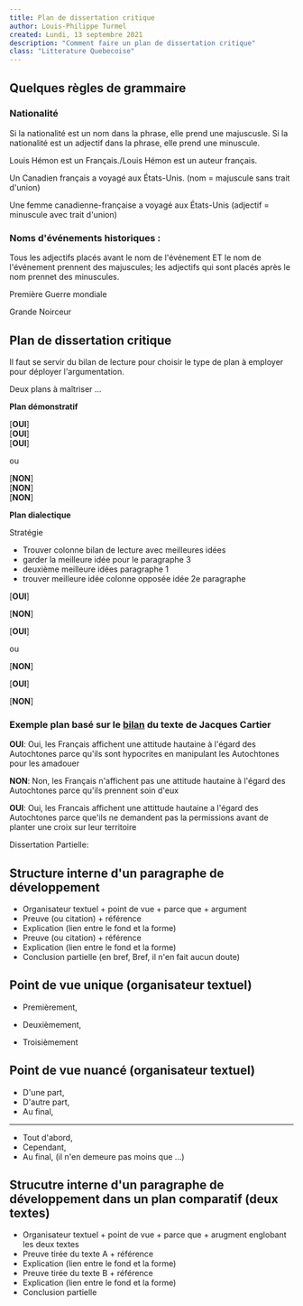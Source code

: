 ```yaml
---
title: Plan de dissertation critique
author: Louis-Philippe Turmel
created: Lundi, 13 septembre 2021
description: "Comment faire un plan de dissertation critique"
class: "Litterature Quebecoise"
---
```


## Quelques règles de grammaire

### Nationalité

Si la nationalité est un nom dans la phrase, elle prend une majuscusle. Si la nationalité est un adjectif dans la phrase, elle prend une minuscule.

Louis Hémon est un Français./Louis Hémon est un auteur français.

Un Canadien français a voyagé aux États-Unis. (nom = majuscule sans trait d'union)

Une femme canadienne-française a voyagé aux États-Unis (adjectif = minuscule avec trait d'union)

### Noms d'événements historiques :

Tous les adjectifs placés avant le nom de l'événement ET le nom de l'événement prennent des majuscules; les adjectifs qui sont placés après le nom prennet des minuscules.

Première Guerre mondiale

Grande Noirceur

## Plan de dissertation critique

Il faut se servir du bilan de lecture pour choisir le type de plan à employer pour déployer l'argumentation.

Deux plans à maîtriser ...

**Plan démonstratif**

[**OUI**] <br/>
[**OUI**] <br/>
[**OUI**] <br/>

ou

[**NON**] <br/>
[**NON**] <br/>
[**NON**] <br/>

**Plan dialectique**

Stratégie

-   Trouver colonne bilan de lecture avec meilleures idées
-   garder la meilleure idée pour le paragraphe 3
-   deuxième meilleure idées paragraphe 1
-   trouver meilleure idée colonne opposée idée 2e paragraphe

[**OUI**]

[**NON**]

[**OUI**]

ou

[**NON**]

[**OUI**]

[**NON**]

### Exemple plan basé sur le [bilan](https://doc-project.vercel.app/dissertation-critique) du texte de Jacques Cartier

**OUI**: Oui, les Français affichent une attitude hautaine à l'égard des Autochtones parce qu'ils sont hypocrites en manipulant les Autochtones pour les amadouer

**NON**: Non, les Français n'affichent pas une attitude hautaine à l'égard des Autochtones parce qu'ils prennent soin d'eux

**OUI**: Oui, les Francais affichent une attittude hautaine a l'égard des Autochtones parce que'ils ne demandent pas la permissions avant de planter une croix sur leur territoire

Dissertation Partielle:

## Structure interne d'un paragraphe de développement

-   Organisateur textuel + point de vue + parce que + argument
-   Preuve (ou citation) + référence
-   Explication (lien entre le fond et la forme)
-   Preuve (ou citation) + référence
-   Explication (lien entre le fond et la forme)
-   Conclusion partielle (en bref, Bref, il n'en fait aucun doute)

## Point de vue unique (organisateur textuel)

-   Premièrement,

-   Deuxièmement,

-   Troisièmement

## Point de vue nuancé (organisateur textuel)

-   D'une part,
-   D'autre part,
-   Au final,

---

-   Tout d'abord,
-   Cependant,
-   Au final, (il n'en demeure pas moins que ...)

## Strucutre interne d'un paragraphe de développement dans un plan comparatif (deux textes)

-   Organisateur textuel + point de vue + parce que + arugment englobant les deux textes
-   Preuve tirée du texte A + référence
-   Explication (lien entre le fond et la forme)
-   Preuve tirée du texte B + référence
-   Explication (lien entre le fond et la forme)
-   Conclusion partielle
